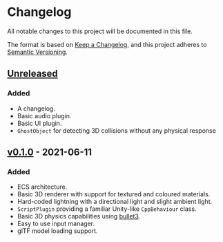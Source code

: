 # Changelog

All notable changes to this project will be documented in this file.

The format is based on [Keep a Changelog](https://keepachangelog.com/en/1.0.0/),
and this project adheres to
[Semantic Versioning](https://semver.org/spec/v2.0.0.html).

## [Unreleased]

### Added

- A changelog.
- Basic audio plugin.
- Basic UI plugin.
- `GhostObject` for detecting 3D collisions without any physical response

## [v0.1.0] - 2021-06-11

### Added

- ECS architecture.
- Basic 3D renderer with support for textured and coloured materials.
- Hard-coded lightning with a directional light and slight ambient light.
- `ScriptPlugin` providing a familiar Unity-like `CppBehaviour` class.
- Basic 3D physics capabilities using
  [bullet3](https://github.com/bulletphysics/bullet3).
- Easy to use input manager.
- glTF model loading support.

[unreleased]: https://github.com/nasso/ige/compare/v0.1.0...HEAD
[v0.1.0]: https://github.com/nasso/ige/releases/tag/v0.1.0
